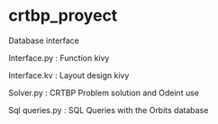 # crtbp_proyect
Database interface

Interface.py : Function kivy

Interface.kv : Layout design kivy

Solver.py : CRTBP Problem solution and Odeint use

Sql queries.py : SQL Queries with the Orbits database
